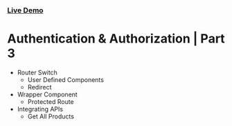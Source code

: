 ### [Live Demo](https://neil-140301.github.io/React-ecommerce/)

# Authentication & Authorization | Part 3

- Router Switch
  - User Defined Components
  - Redirect
- Wrapper Component
  - Protected Route
- Integrating APIs
  - Get All Products

